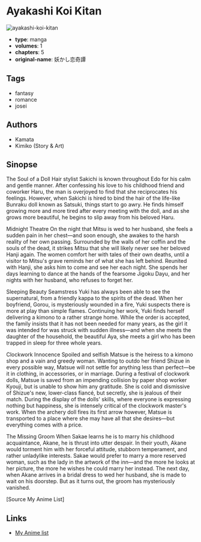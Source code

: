 # Ayakashi Koi Kitan

![ayakashi-koi-kitan](https://cdn.myanimelist.net/images/manga/3/112307.jpg)

-   **type**: manga
-   **volumes**: 1
-   **chapters**: 5
-   **original-name**: 妖かし恋奇譚

## Tags

-   fantasy
-   romance
-   josei

## Authors

-   Kamata
-   Kimiko (Story & Art)

## Sinopse

The Soul of a Doll
Hair stylist Sakichi is known throughout Edo for his calm and gentle manner. After confessing his love to his childhood friend and coworker Haru, the man is overjoyed to find that she reciprocates his feelings. However, when Sakichi is hired to bind the hair of the life-like Bunraku doll known as Satsuki, things start to go awry. He finds himself growing more and more tired after every meeting with the doll, and as she grows more beautiful, he begins to slip away from his beloved Haru.

Midnight Theatre
On the night that Mitsu is wed to her husband, she feels a sudden pain in her chest—and soon enough, she awakes to the harsh reality of her own passing. Surrounded by the walls of her coffin and the souls of the dead, it strikes Mitsu that she will likely never see her beloved Hanji again. The women comfort her with tales of their own deaths, until a visitor to Mitsu's grave reminds her of what she has left behind. Reunited with Hanji, she asks him to come and see her each night. She spends her days learning to dance at the hands of the fearsome Jigoku Dayu, and her nights with her husband, who refuses to forget her.

Sleeping Beauty
Seamstress Yuki has always been able to see the supernatural, from a friendly kappa to the spirits of the dead. When her boyfriend, Gorou, is mysteriously wounded in a fire, Yuki suspects there is more at play than simple flames. Continuing her work, Yuki finds herself delivering a kimono to a rather strange home. While the order is accepted, the family insists that it has not been needed for many years, as the girl it was intended for was struck with sudden illness—and when she meets the daughter of the household, the beautiful Aya, she meets a girl who has been trapped in sleep for three whole years.

Clockwork Innocence
Spoiled and selfish Matsue is the heiress to a kimono shop and a vain and greedy woman. Wanting to outdo her friend Shizue in every possible way, Matsue will not settle for anything less than perfect—be it in clothing, in accessories, or in marriage. During a festival of clockwork dolls, Matsue is saved from an impending collision by paper shop worker Kyouji, but is unable to show him any gratitude. She is cold and dismissive of Shizue's new, lower-class fiancé, but secretly, she is jealous of their match. During the display of the dolls' skills, where everyone is expressing nothing but happiness, she is intensely critical of the clockwork master's work. When the archery doll fires its first arrow however, Matsue is transported to a place where she may have all that she desires—but everything comes with a price.

The Missing Groom
When Sakae learns he is to marry his childhood acquaintance, Akane, he is thrust into utter despair. In their youth, Akane would torment him with her forceful attitude, stubborn temperament, and rather unladylike interests. Sakae would prefer to marry a more reserved woman, such as the lady in the artwork of the inn—and the more he looks at her picture, the more he wishes he could marry her instead. The next day, when Akane arrives in a bridal dress to wed her husband, she is made to wait on his doorstep. But as it turns out, the groom has mysteriously vanished.

[Source My Anime List]

## Links

-   [My Anime list](https://myanimelist.net/manga/64901/Ayakashi_Koi_Kitan)

